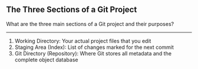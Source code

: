 ## The Three Sections of a Git Project

What are the three main sections of a Git project and their purposes?

---

1. Working Directory: Your actual project files that you edit
2. Staging Area (Index): List of changes marked for the next commit
3. Git Directory (Repository): Where Git stores all metadata and the complete object database


